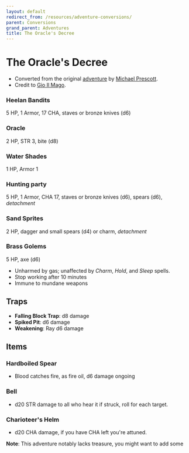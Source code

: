 ```yaml
---
layout: default
redirect_from: /resources/adventure-conversions/
parent: Conversions
grand_parent: Adventures
title: The Oracle's Decree
---
```


# The Oracle's Decree

- Converted from the original [adventure](https://trilemma.com/blog/adventures/19%20Oracle%27s%20Decree.pdf) by [Michael Prescott](https://blog.trilemma.com).
- Credit to [Gio Il Mago](https://scrtgm.blogspot.com/).

### Heelan Bandits
5 HP, 1 Armor, 17 CHA, staves or bronze knives (d6)

### Oracle
2 HP, STR 3, bite (d8)

### Water Shades
1 HP, Armor 1

### Hunting party
5 HP, 1 Armor, CHA 17, staves or bronze knives (d6), spears (d6), _detachment_

### Sand Sprites
2 HP, dagger and small spears (d4) or charm, _detachment_

### Brass Golems
5 HP, axe (d6)
- Unharmed by gas; unaffected by _Charm_, _Hold_, and _Sleep_ spells.
- Stop working after 10 minutes
- Immune to mundane weapons

## Traps  
- **Falling Block Trap**: d8 damage  
- **Spiked Pit**: d6 damage  
- **Weakening**: Ray d6 damage  

## Items
### Hardboiled Spear
- Blood catches fire, as fire oil, d6 damage ongoing

### Bell
- d20 STR damage to all who hear it if struck, roll for each target.

### Charioteer's Helm
- d20 CHA damage, if you have CHA left you're attuned.

**Note**: This adventure notably lacks treasure, you might want to add some
